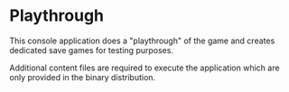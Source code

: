 # Playthrough

This console application does a "playthrough" of the game and creates dedicated save games for testing purposes.

Additional content files are required to execute the application which are only provided in the binary distribution.

